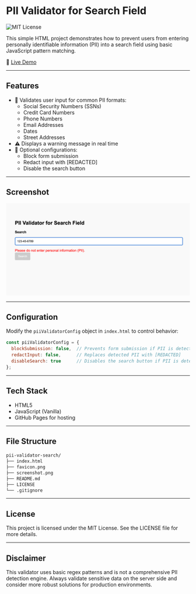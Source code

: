 # PII Validator for Search Field

![MIT License](https://img.shields.io/badge/license-MIT-green)

This simple HTML project demonstrates how to prevent users from entering personally identifiable information (PII) into a search field using basic JavaScript pattern matching.

🔗 [Live Demo](https://billsantry.github.io/pii-validator-search/)

---

## Features
- 🚫 Validates user input for common PII formats:
  - Social Security Numbers (SSNs)
  - Credit Card Numbers
  - Phone Numbers
  - Email Addresses
  - Dates
  - Street Addresses
- ⚠️ Displays a warning message in real time
- 🧩 Optional configurations:
  - Block form submission
  - Redact input with [REDACTED]
  - Disable the search button

---

## Screenshot
![Screenshot](screenshot.png)

---

## Configuration
Modify the `piiValidatorConfig` object in `index.html` to control behavior:

```js
const piiValidatorConfig = {
  blockSubmission: false,  // Prevents form submission if PII is detected
  redactInput: false,      // Replaces detected PII with [REDACTED]
  disableSearch: true      // Disables the search button if PII is detected
};
```

---

## Tech Stack
- HTML5
- JavaScript (Vanilla)
- GitHub Pages for hosting

---

## File Structure
```
pii-validator-search/
├── index.html
├── favicon.png
├── screenshot.png
├── README.md
├── LICENSE
└── .gitignore
```

---

## License
This project is licensed under the MIT License. See the LICENSE file for more details.

---

## Disclaimer
This validator uses basic regex patterns and is not a comprehensive PII detection engine. Always validate sensitive data on the server side and consider more robust solutions for production environments.
